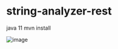 # string-analyzer-rest

java 11
mvn install

![image](https://github.com/resana000/string-analyzer-rest/assets/45143767/0308f70d-1b14-43cf-9e26-ac27b6691cd5)

